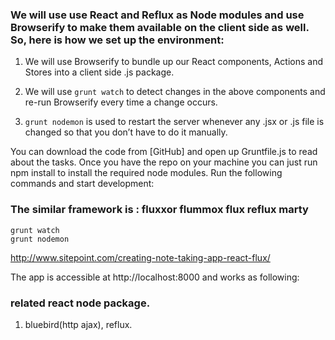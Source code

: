### We will use use React and Reflux as Node modules and use Browserify to make them available on the client side as well. So, here is how we set up the environment:

1. We will use Browserify to bundle up our React components, Actions and Stores into a client side .js package.

2. We will use `grunt watch` to detect changes in the above components and re-run Browserify every time a change occurs.

3. `grunt nodemon` is used to restart the server whenever any .jsx or .js file is changed so that you don’t have to do it manually.


You can download the code from [GitHub] and open up Gruntfile.js to read about the tasks. Once you have the repo on your machine you can just run npm install to install the required node modules. Run the following commands and start development:

### The similar framework is : fluxxor flummox  flux reflux marty
``` shell
grunt watch
grunt nodemon

```
http://www.sitepoint.com/creating-note-taking-app-react-flux/

The app is accessible at http://localhost:8000 and works as following:

### related react node package.

1.  bluebird(http ajax), reflux.